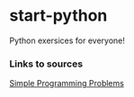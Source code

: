 # start-python
Python exersices for everyone!

### Links to sources
[Simple Programming Problems](https://adriann.github.io/programming_problems.html)
